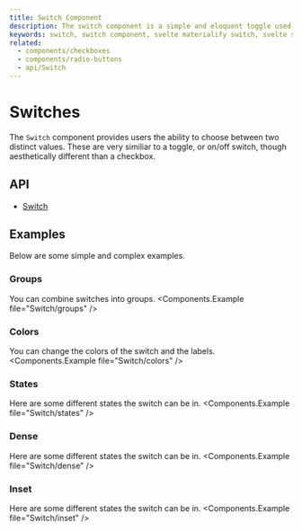 ```yaml
---
title: Switch Component
description: The switch component is a simple and eloquent toggle used to select between two values.
keywords: switch, switch component, svelte materialify switch, svelte switch component
related:
  - components/checkboxes
  - components/radio-buttons
  - api/Switch
---
```


# Switches

The `Switch` component provides users the ability to choose between two distinct values. These are very similiar to a toggle, or on/off switch, though aesthetically different than a checkbox.

## API

- [Switch](/api/Switch/)

## Examples

Below are some simple and complex examples.

### Groups

You can combine switches into groups.
<Components.Example file="Switch/groups" />

### Colors

You can change the colors of the switch and the labels.
<Components.Example file="Switch/colors" />

### States

Here are some different states the switch can be in.
<Components.Example file="Switch/states" />

### Dense

Here are some different states the switch can be in.
<Components.Example file="Switch/dense" />

### Inset

Here are some different states the switch can be in.
<Components.Example file="Switch/inset" />
